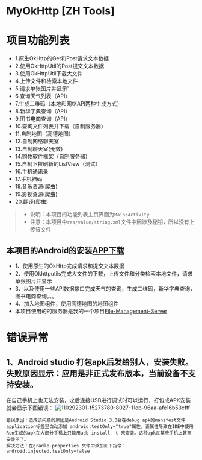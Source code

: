 # MyOkHttp [ZH Tools]
# 项目功能列表
* 1.原生OkHttp的Get和Post请求文本数据
* 2.使用OkHttpUtil的Post提交文本数据
* 3.使用OkHttpUtil下载大文件
* 4.上传文件和检索本地文件
* 5.请求单张图片并显示"
* 6.查询天气列表（API）
* 7.生成二维码（本地和网络API两种生成方式）
* 8.新华字典查询（API）
* 9.图书电商查询（API）
* 10.查询文件列表并下载（自制服务器）
* 11.自制地图（高德地图）
* 12.自制网络聊天室
* 13.自制聊天室(无效)
* 14.购物软件框架（自制服务器）
* 15.自制下拉刷新的ListView（测试）
* 16.手机通讯录
* 17.手机扫码
* 18.音乐资源(爬虫)
* 19.影视资源(爬虫)
* 20.翻译(爬虫)
> * 说明：本项目的功能列表主页界面为```Main3Activity```
> * 注意：本项目中```res/value/string.xml```文件中因涉及秘钥，所以没有上传该文件
## 本项目的Android的安装[APP下载](https://github.com/ZhangHeng0805/MyOkHttp/releases/download/V1-4.30/MyOkHttp_V1-4.30.apk)
* 1、使用原生的OkHttp完成请求和提交文本数据
* 2、使用Okhttputils完成大文件的下载，上传文件和分类检索本地文件，请求单张图片并显示
* 3、以及使用一些API数据接口完成天气的查询，生成二维码，新华字典查询，图书电商查询。。。
* 4、加入地图组件，使用高德地图的地图组件
* 本项目使用的的服务器是我的一个项目[File-Management-Server](https://github.com/ZhangHeng0805/File-Management-Server)
# 错误异常         
## 1、Android studio 打包apk后发给别人，安装失败。失败原因显示：应用是非正式发布版本，当前设备不支持安装。
在自己手机上也无法安装，之后连接USB进行调试时可以运行，打包成APK安装就会显示下图错误：
![110292301-f5273780-8027-11eb-96aa-afe16b53cfff](https://user-images.githubusercontent.com/74289276/110292703-9910e300-8028-11eb-926c-51ab608d97f6.png)
```text
错误原因：造成该问题的原因是Android Studio 3.0会在debug apk的manifest文件application标签里自动添加 android:testOnly="true"属性。该属性导致在IDE中使用Run生成的apk在大部分手机上只能用adb install -t 来安装。这种apk在某些手机上甚至安装不了。
解决方法：在gradle.properties 文件中添加如下指令：android.injected.testOnly=false
```
